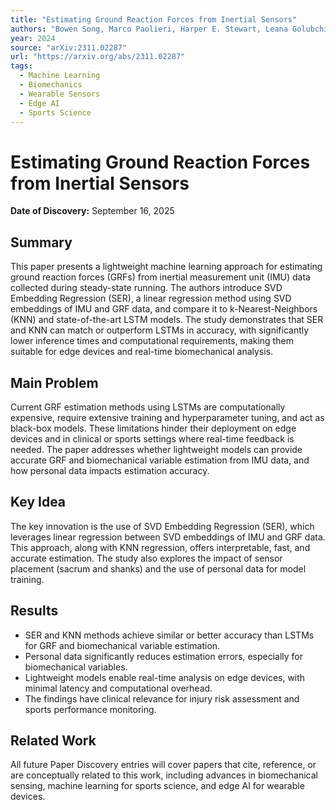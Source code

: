 ```yaml
---
title: "Estimating Ground Reaction Forces from Inertial Sensors"
authors: "Bowen Song, Marco Paolieri, Harper E. Stewart, Leana Golubchik, Jill L. McNitt-Gray, Vishal Misra, Devavrat Shah"
year: 2024
source: "arXiv:2311.02287"
url: "https://arxiv.org/abs/2311.02287"
tags:
  - Machine Learning
  - Biomechanics
  - Wearable Sensors
  - Edge AI
  - Sports Science
---
```


# Estimating Ground Reaction Forces from Inertial Sensors

**Date of Discovery:** September 16, 2025

## Summary

This paper presents a lightweight machine learning approach for estimating ground reaction forces (GRFs) from inertial measurement unit (IMU) data collected during steady-state running. The authors introduce SVD Embedding Regression (SER), a linear regression method using SVD embeddings of IMU and GRF data, and compare it to k-Nearest-Neighbors (KNN) and state-of-the-art LSTM models. The study demonstrates that SER and KNN can match or outperform LSTMs in accuracy, with significantly lower inference times and computational requirements, making them suitable for edge devices and real-time biomechanical analysis.

## Main Problem

Current GRF estimation methods using LSTMs are computationally expensive, require extensive training and hyperparameter tuning, and act as black-box models. These limitations hinder their deployment on edge devices and in clinical or sports settings where real-time feedback is needed. The paper addresses whether lightweight models can provide accurate GRF and biomechanical variable estimation from IMU data, and how personal data impacts estimation accuracy.

## Key Idea

The key innovation is the use of SVD Embedding Regression (SER), which leverages linear regression between SVD embeddings of IMU and GRF data. This approach, along with KNN regression, offers interpretable, fast, and accurate estimation. The study also explores the impact of sensor placement (sacrum and shanks) and the use of personal data for model training.

## Results

* SER and KNN methods achieve similar or better accuracy than LSTMs for GRF and biomechanical variable estimation.
* Personal data significantly reduces estimation errors, especially for biomechanical variables.
* Lightweight models enable real-time analysis on edge devices, with minimal latency and computational overhead.
* The findings have clinical relevance for injury risk assessment and sports performance monitoring.

## Related Work

All future Paper Discovery entries will cover papers that cite, reference, or are conceptually related to this work, including advances in biomechanical sensing, machine learning for sports science, and edge AI for wearable devices.
